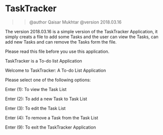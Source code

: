 # TaskTracker
>>@author  Qaisar Mukhtar
>>@version 2018.03.16

 The version 2018.03.16 is a simple version of the TaskTracker Application,
 it simply creats a file to add some Tasks and the user can view the Tasks,
 can add new Tasks and can remove the Tasks form the file.


Please read this file before you use this application.

TaskTracker is a To-do list Application​

Welcome to TaskTracker: A To-do List Application 


Please select one of the following options:

Enter (1): To view the Task List

Enter (2): To add a new Task to Task List

Enter (3): To edit the Task List

Enter (4): To remove a Task from the Task List

Enter (9): To exit the TaskTracker Application

